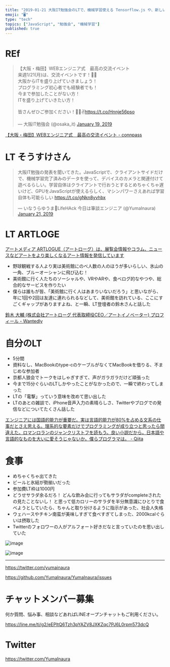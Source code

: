 ```yaml
---
title: "2019-01-21 大阪IT勉強会のLTで、機械学習使える Tensorflow.js や、新しい美術メディア「ARTLOGE」の話を聞い"
emoji: "🖥"
type: "tech"
topics: ["JavaScript", "勉強会", "機械学習"]
published: true
---
```



# REf

<blockquote class="twitter-tweet" data-lang="en"><p lang="ja" dir="ltr">【大阪・梅田】WEBエンジニア式　最高の交流イベント<br>来週1/21(月)は、交流イベントです！🍻🍕<br>大阪からITを盛り上げていきましょう！<br>プログラミング初心者でも経験者でも！<br>今まで参加したことがない方！<br>ITを盛り上げていきたい方！<br><br>皆さんぜひご参加ください！🍺🤓✌️<a href="https://t.co/Hnnje56pso">https://t.co/Hnnje56pso</a></p>&mdash; 大阪IT勉強会 (@osaka_it) <a href="https://twitter.com/osaka_it/status/1086531910715600896?ref_src=twsrc%5Etfw">January 19, 2019</a></blockquote>

[【大阪・梅田】WEBエンジニア式　最高の交流イベント - connpass](https://umeda-web-meeting.connpass.com/event/113837/)

# LT そうすけさん

<blockquote class="twitter-tweet" data-lang="en"><p lang="ja" dir="ltr">大阪IT勉強の発表を聞いてきた。JavaScriptで、クライアントサイドだけで、機械学習完了済みのデータを使って、デバイスのカメラと関連付けて遊べるらしい。学習自体はクライアントで行おうとするとめちゃくちゃ遅いけど、GPUをJavaScriptが使えるらしく、マシンパワーさえあれば学習自体も可能らしい <a href="https://t.co/gNkn8yvhbx">https://t.co/gNkn8yvhbx</a></p>&mdash; いなうらゆうま🤖LifeHAck 今日は筆談エンジニア (@YumaInaura) <a href="https://twitter.com/YumaInaura/status/1087334808374505472?ref_src=twsrc%5Etfw">January 21, 2019</a></blockquote>


# LT ARTLOGE

[アートメディア ARTLOGUE（アートローグ）は、展覧会情報やコラム、ニュースなどアートをより楽しくなるアート情報を発信しています](https://www.artlogue.org/)

- 野球観戦する人より実は美術館にのべ人数の人のほうが多いらしい、氷山の一角、ブルーオーシャンに飛び込む！
- 美術館に行く人たちのソーシャルや、VRやARや、食べログ的なやつや、総合的なサービスを作りたい
- 僕らは誰もが皆、「美術館に行く人はあまりいないだろう」と思いながら、年に1回や2回は友達に連れられるなどして、美術館を訪れている、ここにすごくギャップがありますよね、と一瞬、LT登壇者の鈴木さんと話した

[鈴木 大輔 (株式会社アートローグ 代表取締役CEO／アートイノベーター) プロフィール - Wantedly](https://www.wantedly.com/projects/238316/staffings/1008623)

# 自分のLT

- 5分間
- 資料なし、MacBookのtype-cのケーブルがなくてMacBookを借りる、不まじめな参加者
- 京都人狼会でトークをはしゃぎすぎて、声がガラガラだけど頑張った
- 今まで15分ぐらいのLTしかやったことがなかったので、一瞬で終わってしまった
- LTの「電撃」っていう意味を改めて思い出した
- LTのあとの雑談で、iPhone音声入力の素晴らしさ、Twitterやブログでの発信などについてたくさん話した

[エンジニアには国語的能力が重要だ。実は言語的能力が80%を占める文系の仕事だとさえ思える。理系的な要素だけでプログラミングが成り立つと思ったら間違えた。ロマンロランのジャンクリストフを読もう。良い小説だから。日本語や言語的なものを大いに愛そうじゃないか。僕らプログラマは。 - Qiita](https://qiita.com/YumaInaura/items/8a0cc0721ae78175bce4)

# 食事

- めちゃくちゃ出てきた
- ビールと氷結が勢揃いだった
- 参加費LT枠は1000円
- どうせサラダ余るだろ！ どんな飲み会に行ってもサラダがcompleteされたの見たことないし！ と思って低カロリーのサラダを半分無意識にひとりで食べようとしていたら、ちゃんと取り分けるように指示があった、社会人失格
- ウェハースやチキン南蛮が美味しすぎて食べすぎてしまった、2000kcalぐらいは摂取した
- Twitterのフォロワーの人がアルフォート好きだなと言っていたのを思い出していた

![image](https://user-images.githubusercontent.com/13635059/51504307-a99f7880-1e23-11e9-90d1-b85d62d93062.png)

![image](https://user-images.githubusercontent.com/13635059/51504315-ac9a6900-1e23-11e9-934d-fa3392f87268.png)

---

https://twitter.com/yumainaura

https://github.com/YumaInaura/YumaInaura/issues









<!-- Update From Qiita API -->

# チャットメンバー募集


何か質問、悩み事、相談などあればLINEオープンチャットもご利用ください。

https://line.me/ti/g2/eEPltQ6Tzh3pYAZV8JXKZqc7PJ6L0rpm573dcQ





# Twitter


https://twitter.com/YumaInaura


<!-- Update From Qiita API -->


